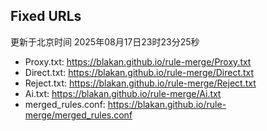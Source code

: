 ## Fixed URLs
更新于北京时间 2025年08月17日23时23分25秒
- Proxy.txt: https://blakan.github.io/rule-merge/Proxy.txt
- Direct.txt: https://blakan.github.io/rule-merge/Direct.txt
- Reject.txt: https://blakan.github.io/rule-merge/Reject.txt
- Ai.txt: https://blakan.github.io/rule-merge/Ai.txt
- merged_rules.conf: https://blakan.github.io/rule-merge/merged_rules.conf
